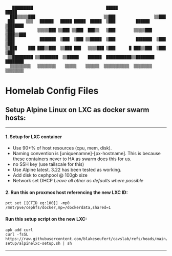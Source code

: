 ```
   █████████                                █████                 █████    
  ███▒▒▒▒▒███                              ▒▒███                 ▒▒███     
 ███     ▒▒▒   ██████   █████ █████  █████  ▒███         ██████   ▒███████ 
▒███          ▒▒▒▒▒███ ▒▒███ ▒▒███  ███▒▒   ▒███        ▒▒▒▒▒███  ▒███▒▒███
▒███           ███████  ▒███  ▒███ ▒▒█████  ▒███         ███████  ▒███ ▒███
▒▒███     ███ ███▒▒███  ▒▒███ ███   ▒▒▒▒███ ▒███      █ ███▒▒███  ▒███ ▒███
 ▒▒█████████ ▒▒████████  ▒▒█████    ██████  ███████████▒▒████████ ████████ 
  ▒▒▒▒▒▒▒▒▒   ▒▒▒▒▒▒▒▒    ▒▒▒▒▒    ▒▒▒▒▒▒  ▒▒▒▒▒▒▒▒▒▒▒  ▒▒▒▒▒▒▒▒ ▒▒▒▒▒▒▒▒  
```

# Homelab Config Files

## Setup Alpine Linux on LXC as docker swarm hosts:
----

#### 1. Setup for LXC container  
- Use 90+% of host resources (cpu, mem, disk). 
- Naming convention is [uniquenamne]-[px-hostname]. This is because these containers never to HA as swarm does this for us.
- no SSH key (use tailscale for this)
- Use Alpine latest. 3.22 has been tested as working.
- Add disk to cephpool @ 100gb size
- Network set DHCP
*Leave all other as defaults where possible*


#### 2. Run this on proxmox host referencing the new LXC ID:
```
pct set [[CTID eg:100]] -mp0 /mnt/pve/cephfs/docker,mp=/dockerdata,shared=1

```
#### Run this setup script on the new LXC:

```
apk add curl
curl -fsSL https://raw.githubusercontent.com/blakeseufert/cavslab/refs/heads/main/alpinelxc-setup/alpinelxc-setup.sh | sh

```

----
